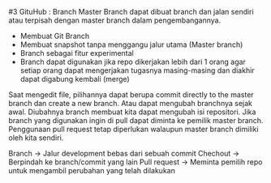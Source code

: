 #3 GituHub : Branch
Master Branch dapat dibuat branch dan jalan sendiri atau terpisah dengan master branch dalam pengembangannya. 

- Membuat Git Branch
- Membuat snapshot tanpa menggangu jalur utama (Master branch)
- Branch sebagai fitur experimental
- Branch dapat digunakan jika repo dikerjakan lebih dari 1 orang agar setiap orang dapat mengerjakan tugasnya masing-masing dan diakhir dapat digabung kembali (merge)

Saat mengedit file, pilihannya dapat berupa commit directly to the master branch dan create a new branch. 
Atau dapat mengubah branchnya sejak awal. Diubahnya branch membuat kita dapat mengubah isi repositori.
Jika branch yang digunakan ingin di pull dapat diminta ke pemilik master branch. Penggunaan pull request tetap diperlukan walaupun master branch dimiliki oleh kita sendiri. 

Branch -> Jalur development bebas dari sebuah commit
Chechout -> Berpindah ke branch/commit yang lain
Pull request -> Meminta pemilih repo untuk mengambil perubahan yang telah dilakukan
